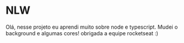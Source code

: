 # NLW
Olá, nesse projeto eu aprendi muito sobre node e typescript. Mudei o background e algumas cores!
obrigada a equipe  rocketseat :)
